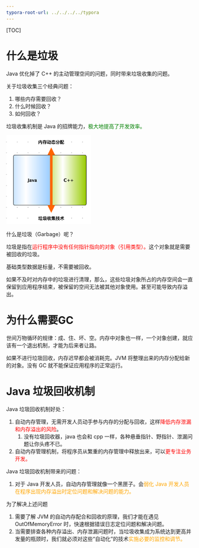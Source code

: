 ```yaml
---
typora-root-url: ../../../../typora
---
```




[TOC]

# 什么是垃圾

Java 优化掉了 C++ 的主动管理空间的问题，同时带来垃圾收集的问题。

关于垃圾收集三个经典问题：

1. 哪些内存需要回收？
2. 什么时候回收？
3. 如何回收？



垃圾收集机制是 Java 的招牌能力，<font color=green>极大地提高了开发效率。</font> 

<img src="/images/java/WX20221228-104021@2x.png" width="460" style="zoom:50%;" >



什么是垃圾（Garbage）呢？

垃圾是指在<font color=red>运行程序中没有任何指针指向的对象（引用类型）。</font>这个对象就是需要被回收的垃圾。

基础类型数据是标量，不需要被回收。



如果不及时对内存中的垃圾进行清理，那么，这些垃圾对象所占的内存空间会一直保留到应用程序结束，被保留的空间无法被其他对象使用。甚至可能导致内存溢出。



# 为什么需要GC

 世间万物循环的规律：成、住、坏、空。内存中对象也一样，一个对象创建，就应该有一个退出机制，才能为后来者让路。



如果不进行垃圾回收，内存迟早都会被消耗完。JVM 将整理出来的内存分配给新的对象。没有 GC 就不能保证应用程序的正常运行。



# Java 垃圾回收机制



Java 垃圾回收机制好处：

1. 自动内存管理，无需开发人员动手参与内存的分配与回收，这样<font color=red>降低内存泄漏和内存溢出的风险</font>。
   1. 没有垃圾回收器，java 也会和 cpp 一样，各种悬垂指针、野指针、泄漏问题让你头疼不已。
2. 自动内存管理机制，将程序员从繁重的内存管理中释放出来，可以<font color=red>更专注业务开发。</font>



Java 垃圾回收机制带来的问题：

1. 对于 Java 开发人员，自动内存管理就像一个黑匣子。会<font color=orange>弱化 Java 开发人员在程序出现内存溢出时定位问题和解决问题的能力。</font>



为了解决上述问题

1. 需要了解 JVM 的自动内存配合和回收的原理，我们才能在遇见 OutOfMemoryError 时，快速根据错误日志定位问题和解决问题。
2. 当需要排查各种内存溢出、内存泄漏问题时，当垃圾收集成为系统达到更高并发量的瓶颈时，我们就必须对这些“自动化”的技术<font color=orange>实施必要的监控和调节。</font>